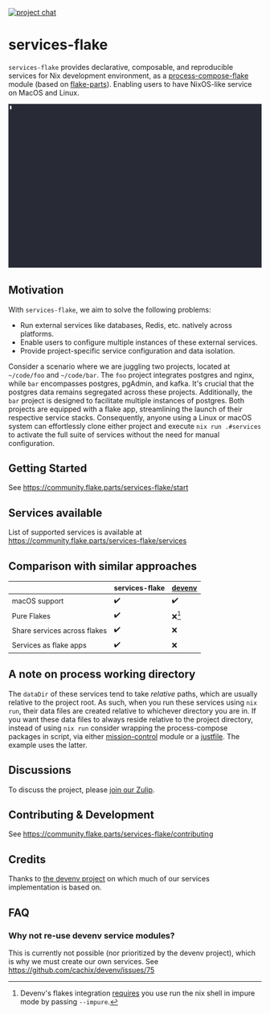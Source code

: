 [![project chat](https://img.shields.io/badge/zulip-join_chat-brightgreen.svg)](https://nixos.zulipchat.com/#narrow/stream/414011-services-flake)

# services-flake

`services-flake` provides declarative, composable, and reproducible services for Nix development environment, as a [process-compose-flake](https://github.com/Platonic-Systems/process-compose-flake) module (based on [flake-parts](https://flake.parts)). Enabling users to have NixOS-like service on MacOS and Linux.

![Demo](./doc/demo.gif)

## Motivation

With `services-flake`, we aim to solve the following problems:

- Run external services like databases, Redis, etc. natively across platforms.
- Enable users to configure multiple instances of these external services.
- Provide project-specific service configuration and data isolation.

Consider a scenario where we are juggling two projects, located at `~/code/foo` and `~/code/bar`. The `foo` project integrates postgres and nginx, while `bar` encompasses postgres, pgAdmin, and kafka. It's crucial that the postgres data remains segregated across these projects. Additionally, the `bar` project is designed to facilitate multiple instances of postgres. Both projects are equipped with a flake app, streamlining the launch of their respective service stacks. Consequently, anyone using a Linux or macOS system can effortlessly clone either project and execute `nix run .#services` to activate the full suite of services without the need for manual configuration.
## Getting Started

See <https://community.flake.parts/services-flake/start>

## Services available

List of supported services is available at https://community.flake.parts/services-flake/services

## Comparison with similar approaches

| | services-flake | [devenv](https://devenv.sh/) |
| --- | --- | --- |
| macOS support | ✔️  | ✔️  |
| Pure Flakes | ✔️  | ❌[^1]  |
| Share services across flakes | ✔️  | ❌  |
| Services as flake apps | ✔️  | ❌  |

[^1]: Devenv's flakes integration [requires](https://devenv.sh/guides/using-with-flakes/) you use run the nix shell in impure mode by passing `--impure`. 


## A note on process working directory

The `dataDir` of these services tend to take *relative* paths, which are usually relative to the project root. As such, when you run these services using `nix run`, their data files are created relative to whichever directory you are in. If you want these data files to always reside relative to the project directory, instead of using `nix run` consider wrapping the process-compose packages in script, via either [mission-control](https://community.flake.parts/mission-control) module or a [justfile](https://just.systems/). The example uses the latter.

## Discussions

To discuss the project, please [join our Zulip](https://nixos.zulipchat.com/#narrow/stream/414011-services-flake).

## Contributing & Development

See <https://community.flake.parts/services-flake/contributing>

## Credits

Thanks to [the devenv project](https://github.com/cachix/devenv/tree/main/src/modules/services) on which much of our services implementation is based on.

## FAQ

### Why not re-use devenv service modules?

This is currently not possible (nor prioritized by the devenv project), which is why we must create our own services. See <https://github.com/cachix/devenv/issues/75>
